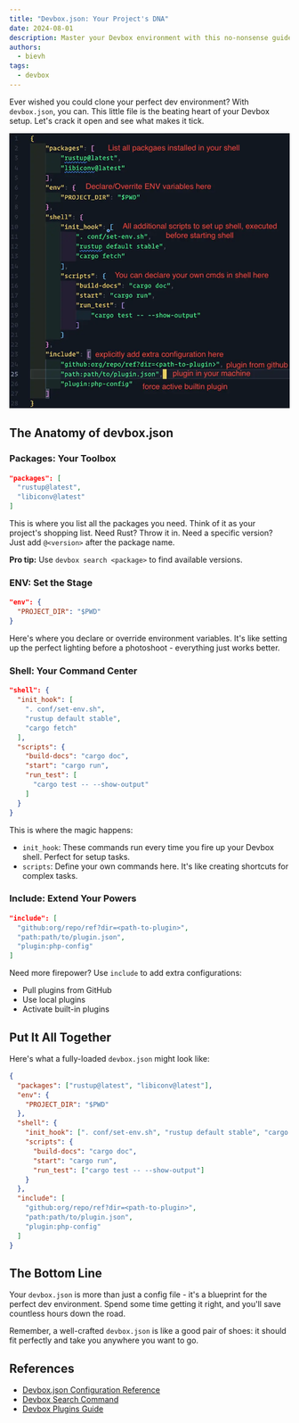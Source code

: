 ```yaml
---
title: "Devbox.json: Your Project's DNA"
date: 2024-08-01
description: Master your Devbox environment with this no-nonsense guide to devbox.json
authors:
  - bievh
tags:
  - devbox
---
```


Ever wished you could clone your perfect dev environment? With `devbox.json`, you can. This little file is the beating heart of your Devbox setup. Let's crack it open and see what makes it tick.

![Devbox.json Configuration](assets/config-ref.webp)

## The Anatomy of devbox.json

### Packages: Your Toolbox

```json
"packages": [
  "rustup@latest",
  "libiconv@latest"
]
```

This is where you list all the packages you need. Think of it as your project's shopping list. Need Rust? Throw it in. Need a specific version? Just add `@<version>` after the package name.

**Pro tip:** Use `devbox search <package>` to find available versions.

### ENV: Set the Stage

```json
"env": {
  "PROJECT_DIR": "$PWD"
}
```

Here's where you declare or override environment variables. It's like setting up the perfect lighting before a photoshoot - everything just works better.

### Shell: Your Command Center

```json
"shell": {
  "init_hook": [
    ". conf/set-env.sh",
    "rustup default stable",
    "cargo fetch"
  ],
  "scripts": {
    "build-docs": "cargo doc",
    "start": "cargo run",
    "run_test": [
      "cargo test -- --show-output"
    ]
  }
}
```

This is where the magic happens:

- `init_hook`: These commands run every time you fire up your Devbox shell. Perfect for setup tasks.
- `scripts`: Define your own commands here. It's like creating shortcuts for complex tasks.

### Include: Extend Your Powers

```json
"include": [
  "github:org/repo/ref?dir=<path-to-plugin>",
  "path:path/to/plugin.json",
  "plugin:php-config"
]
```

Need more firepower? Use `include` to add extra configurations:

- Pull plugins from GitHub
- Use local plugins
- Activate built-in plugins

## Put It All Together

Here's what a fully-loaded `devbox.json` might look like:

```json
{
  "packages": ["rustup@latest", "libiconv@latest"],
  "env": {
    "PROJECT_DIR": "$PWD"
  },
  "shell": {
    "init_hook": [". conf/set-env.sh", "rustup default stable", "cargo fetch"],
    "scripts": {
      "build-docs": "cargo doc",
      "start": "cargo run",
      "run_test": ["cargo test -- --show-output"]
    }
  },
  "include": [
    "github:org/repo/ref?dir=<path-to-plugin>",
    "path:path/to/plugin.json",
    "plugin:php-config"
  ]
}
```

## The Bottom Line

Your `devbox.json` is more than just a config file - it's a blueprint for the perfect dev environment. Spend some time getting it right, and you'll save countless hours down the road.

Remember, a well-crafted `devbox.json` is like a good pair of shoes: it should fit perfectly and take you anywhere you want to go.

## References

- [Devbox.json Configuration Reference](https://www.jetify.com/devbox/docs/configuration/)
- [Devbox Search Command](https://www.jetify.com/devbox/docs/cli_reference/devbox_search/)
- [Devbox Plugins Guide](https://www.jetify.com/devbox/docs/guides/plugins/)
